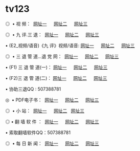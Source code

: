 # tv123
<p>◎   • 视 频： 
<a href="http://tv3.spacetechnology.net/tv/" target="_blank">网址一</a> 　 
<a href="http://hd.tv2.ns02.biz/tv/" target="_blank">网址二</a> 　 
<a href="http://ppt.privatedns.org/" target="_blank">网址三</a></p>
<p>◎   • 九 评.三 退：  
<a href="http://tv3.spacetechnology.net/t/" target="_blank">网址一</a> 　 
<a href="http://hd.tv2.ns02.biz/v/" target="_blank">网址二</a> 　 
<a href="http://ppt.privatedns.org/tt/" target="_blank">网址三</a> 　</p>
<p>  • (E2_视频/语音)《九 评》视频/语音: 
<a href="http://tv3.spacetechnology.net/v/" target="_blank">网址一</a> 　 
<a href="http://hd.tv2.ns02.biz/v/" target="_blank">网址二</a> 　 
<a href="http://ppt.privatedns.org/v/" target="_blank">网址三</a></p>
<p>◎   • 三 退 管 道...退 党 网：  
<a href="http://tv3.spacetechnology.net/go/8/" target="_blank">网址一</a> 　 
<a href="http://hd.tv2.ns02.biz/go/8/" target="_blank">网址二</a> 　 
<a href="http://ppt.privatedns.org/go/8/" target="_blank">网址三</a></p>
<p>  • (F1) 三 退 管 道(一)： 
<a href="http://tv3.spacetechnology.net/d/" target="_blank">网址一</a> 　 
<a href="http://hd.tv2.ns02.biz/d/" target="_blank">网址二</a> 　 
<a href="http://ppt.privatedns.org/d/" target="_blank">网址三</a></p>
<p>  • (F2)三 退 管 道(二)： 
<a href="http://tv3.spacetechnology.net/dd/" target="_blank">网址一</a> 　 
<a href="http://hd.tv2.ns02.biz/dd/" target="_blank">网址二</a> 　 
<a href="http://ppt.privatedns.org/dd/" target="_blank">网址三</a></p>
<p>  • 协助三退QQ : 507388781</p>
<p>◎   • PDF电子书：  
<a href="http://tv3.spacetechnology.net/p/" target="_blank">网址一</a> 　 
<a href="http://hd.tv2.ns02.biz/p/" target="_blank">网址二</a> 　 
<a href="http://ppt.privatedns.org/p/" target="_blank">网址三</a></p>
<p>◎ </span>  •  小 站：  
<a href="http://tv3.spacetechnology.net/" target="_blank">网址一</a> 　 
<a href="http://hd.tv2.ns02.biz/" target="_blank">网址二</a>   
<a href="http://ppt.privatedns.org/" target="_blank">网址三</a></p>
<p>◎  • 翻 墙 软 件 ：  
<a href="http://tv3.spacetechnology.net/f/" target="_blank">网址一</a> 　 
<a href="http://hd.tv2.ns02.biz/ff/" target="_blank">网址二</a> 　 
<a href="http://ppt.privatedns.org/f/" target="_blank">网址三</a></p>
<p>  • 索取翻墙软件QQ：507388781</p>
<p>◎ </span>  • 每 日 新 闻：  
<a href="http://tv3.spacetechnology.net/day/" target="_blank">网址一</a> 　 
<a href="http://hd.tv2.ns02.biz/day/" target="_blank">网址二</a> 　 
<a href="http://ppt.privatedns.org/day/" target="_blank">网址三</a></p>
